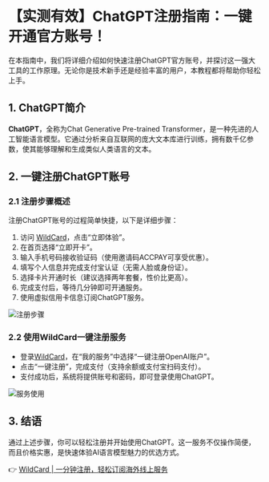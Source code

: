 # 【实测有效】ChatGPT注册指南：一键开通官方账号！

在本指南中，我们将详细介绍如何快速注册ChatGPT官方账号，并探讨这一强大工具的工作原理。无论你是技术新手还是经验丰富的用户，本教程都将帮助你轻松上手。

## 1. ChatGPT简介

**ChatGPT**，全称为Chat Generative Pre-trained Transformer，是一种先进的人工智能语言模型。它通过分析来自互联网的庞大文本库进行训练，拥有数千亿参数，使其能够理解和生成类似人类语言的文本。

## 2. 一键注册ChatGPT账号

### 2.1 注册步骤概述
注册ChatGPT账号的过程简单快捷，以下是详细步骤：
1. 访问 [WildCard](https://bbtdd.com/WildCard)，点击“立即体验”。
2. 在首页选择“立即开卡”。
3. 输入手机号码接收验证码（使用邀请码ACCPAY可享受优惠）。
4. 填写个人信息并完成支付宝认证（无需人脸或身份证）。
5. 选择卡片开通时长（建议选择两年套餐，性价比更高）。
6. 完成支付后，等待几分钟即可开通服务。
7. 使用虚拟信用卡信息订阅ChatGPT服务。

![注册步骤](https://bbtdd.com/img/893632971011608.webp)

### 2.2 使用WildCard一键注册服务
- 登录[WildCard](https://bbtdd.com/WildCard)，在“我的服务”中选择“一键注册OpenAI账户”。
- 点击“一键注册”，完成支付（支持余额或支付宝扫码支付）。
- 支付成功后，系统将提供账号和密码，即可登录使用ChatGPT。

![服务使用](https://bbtdd.com/img/99349045932.webp)

## 3. 结语

通过上述步骤，你可以轻松注册并开始使用ChatGPT。这一服务不仅操作简便，而且价格实惠，是快速体验AI语言模型魅力的优选方式。

👉 [WildCard | 一分钟注册，轻松订阅海外线上服务](https://bbtdd.com/WildCard)